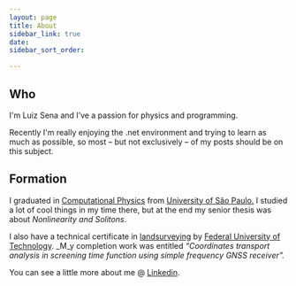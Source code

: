 ```yaml
---
layout: page
title: About
sidebar_link: true
date: 
sidebar_sort_order: 

---
```

## Who

I'm Luiz Sena and I’ve a passion for physics and programming. 

Recently I'm really enjoying the .net environment and trying to learn as much as possible, so most – but not exclusively – of my posts should be on this subject.

## Formation

I graduated in [Computational Physics](https://uspdigital.usp.br/jupiterweb/listarGradeCurricular?codcg=76&codcur=76040&codhab=0&tipo=N) from [University of São Paulo.](http://www5.usp.br/english/?lang=en) I studied a lot of cool things in my time there, but at the end my senior thesis was about _Nonlinearity and Solitons_.

I also have a technical certificate in [landsurveying](https://en.wikipedia.org/wiki/Surveying) by [Federal University of Technology](http://www.utfpr.edu.br/). _M_y completion work was entitled _“Coordinates transport analysis in screening time function using simple frequency GNSS receiver”._

You can see a little more about me @ [Linkedin](https://www.linkedin.com/in/luiz-sena-b0771a162/).